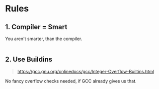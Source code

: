 # Rules  
## 1. Compiler = Smart
You aren't smarter, than the compiler.  
<br>

## 2. Use Buildins
> https://gcc.gnu.org/onlinedocs/gcc/Integer-Overflow-Builtins.html

No fancy overflow checks needed, if GCC already gives us that.  
